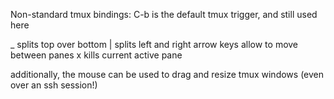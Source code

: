 Non-standard tmux bindings:
C-b is the default tmux trigger, and still used here

_ splits top over bottom
| splits left and right
arrow keys allow to move between panes
x kills current active pane

additionally, the mouse can be used to drag and resize tmux windows (even over an ssh session!)